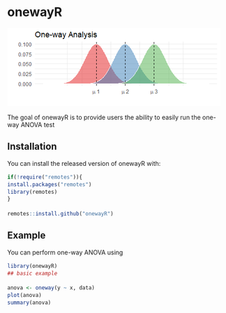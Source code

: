 
# onewayR

![](oneway.png)

The goal of onewayR is to provide users the ability to easily run the one-way ANOVA test

## Installation

You can install the released version of onewayR with:

``` r
if(!require("remotes")){ 
install.packages("remotes")
library(remotes)
}

remotes::install.github("onewayR")
```

## Example

You can perform one-way ANOVA using

``` r
library(onewayR)
## basic example 

anova <- oneway(y ~ x, data)
plot(anova)
summary(anova)



```

